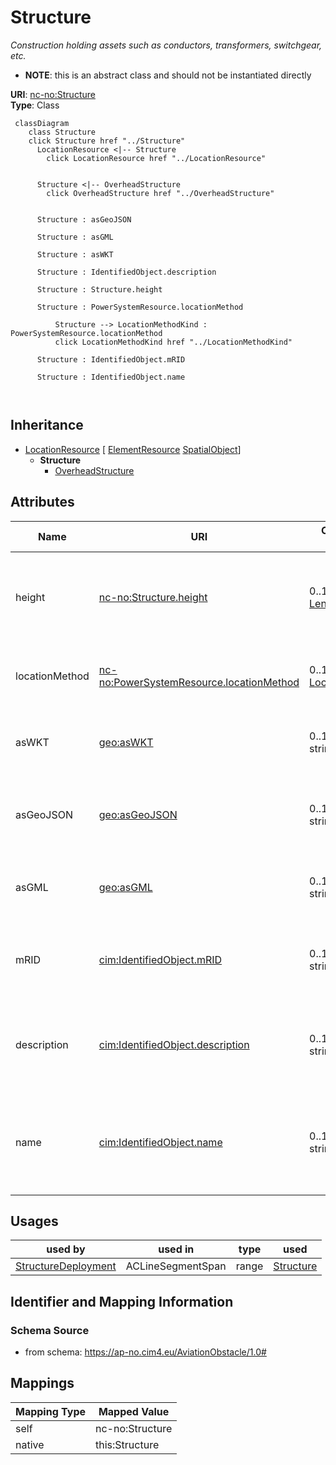 # Structure


_Construction holding assets such as conductors, transformers, switchgear, etc._




* __NOTE__: this is an abstract class and should not be instantiated directly


**URI**: [nc-no:Structure](https://ap-no.cim4.eu/AviationObstacle/1.0#Structure)<br />
**Type**: Class




```mermaid
 classDiagram
    class Structure
    click Structure href "../Structure"
      LocationResource <|-- Structure
        click LocationResource href "../LocationResource"
      

      Structure <|-- OverheadStructure
        click OverheadStructure href "../OverheadStructure"
      
      
      Structure : asGeoJSON
        
      Structure : asGML
        
      Structure : asWKT
        
      Structure : IdentifiedObject.description
        
      Structure : Structure.height
        
      Structure : PowerSystemResource.locationMethod
        
          Structure --> LocationMethodKind : PowerSystemResource.locationMethod
          click LocationMethodKind href "../LocationMethodKind"
        
      Structure : IdentifiedObject.mRID
        
      Structure : IdentifiedObject.name
        
      
```





## Inheritance
* [LocationResource](LocationResource.md) [ [ElementResource](ElementResource.md) [SpatialObject](SpatialObject.md)]
    * **Structure**
        * [OverheadStructure](OverheadStructure.md)



## Attributes


| Name | URI | Cardinality and Range | Description | Inheritance |
| ---  | --- | --- | --- | --- |
| height | [nc-no:Structure.height](https://ap-no.cim4.eu/AviationObstacle/1.0#Structure.height) | 0..1 <br />  [Length](Length.md)  | Visible height of structure above ground level for overhead construction (e | direct |
| locationMethod | [nc-no:PowerSystemResource.locationMethod](https://ap-no.cim4.eu/AviationObstacle/1.0#PowerSystemResource.locationMethod) | 0..1 <br />  [LocationMethodKind](LocationMethodKind.md)  | Method used to derive geographical location for this entity | [LocationResource](LocationResource.md) |
| asWKT | [geo:asWKT](http://www.opengis.net/ont/geosparql#asWKT) | 0..1 <br />  string  | Geometric representation of the spatial object in WKT format | [SpatialObject](SpatialObject.md) |
| asGeoJSON | [geo:asGeoJSON](http://www.opengis.net/ont/geosparql#asGeoJSON) | 0..1 <br />  string  | Geometric representation of the spatial object in GeoJSON format | [SpatialObject](SpatialObject.md) |
| asGML | [geo:asGML](http://www.opengis.net/ont/geosparql#asGML) | 0..1 <br />  string  | Geometric representation of the spatial object in GML format | [SpatialObject](SpatialObject.md) |
| mRID | [cim:IdentifiedObject.mRID](http://iec.ch/TC57/CIM100#IdentifiedObject.mRID) | 0..1 <br />  string  | Master resource identifier issued by a model authority | [IdentifiedObject](IdentifiedObject.md) |
| description | [cim:IdentifiedObject.description](http://iec.ch/TC57/CIM100#IdentifiedObject.description) | 0..1 <br />  string  | The description is a free human readable text describing or naming the object | [IdentifiedObject](IdentifiedObject.md) |
| name | [cim:IdentifiedObject.name](http://iec.ch/TC57/CIM100#IdentifiedObject.name) | 0..1 <br />  string  | The name is any free human readable and possibly non unique text naming the o... | [IdentifiedObject](IdentifiedObject.md) |





## Usages

| used by | used in | type | used |
| ---  | --- | --- | --- |
| [StructureDeployment](StructureDeployment.md) | ACLineSegmentSpan | range | [Structure](Structure.md) |






## Identifier and Mapping Information







### Schema Source


* from schema: https://ap-no.cim4.eu/AviationObstacle/1.0#





## Mappings

| Mapping Type | Mapped Value |
| ---  | ---  |
| self | nc-no:Structure |
| native | this:Structure |




